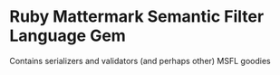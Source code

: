 # Ruby Mattermark Semantic Filter Language Gem

Contains serializers and validators (and perhaps other) MSFL goodies